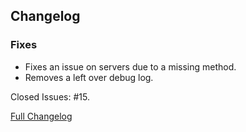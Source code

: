 ## Changelog

### Fixes

- Fixes an issue on servers due to a missing method.
- Removes a left over debug log.

Closed Issues: #15.

[Full Changelog](https://github.com/JamCoreModding/RightClickHarvest/compare/2.1.0...2.1.1)
